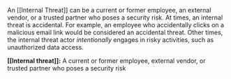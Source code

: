 An [[Internal Threat]] can be a current or former employee, an external vendor, or a trusted partner who poses a security risk. At times, an internal threat is accidental. For example, an employee who accidentally clicks on a malicious email link would be considered an accidental threat. Other times, the internal threat actor _intentionally_ engages in risky activities, such as unauthorized data access.

**[[Internal threat]]:** A current or former employee, external vendor, or trusted partner who poses a security risk